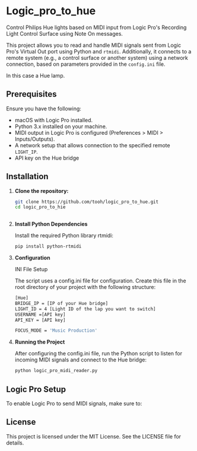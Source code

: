 # Logic_pro_to_hue

Control Philips Hue lights based on MIDI input from Logic Pro's Recording Light Control Surface using Note On messages.


This project allows you to read and handle MIDI signals sent from Logic Pro's Virtual Out port using Python and `rtmidi`. Additionally, it connects to a remote system (e.g., a control surface or another system) using a network connection, based on parameters provided in the `config.ini` file.

In this case a Hue lamp.

## Prerequisites

Ensure you have the following:
- macOS with Logic Pro installed.
- Python 3.x installed on your machine.
- MIDI output in Logic Pro is configured (Preferences > MIDI > Inputs/Outputs).
- A network setup that allows connection to the specified remote `LIGHT_IP`.
- API key on the Hue bridge

## Installation

1. **Clone the repository:**

   ```bash
   git clone https://github.com/tooh/logic_pro_to_hue.git
   cd logic_pro_to_hie
 
2. **Install Python Dependencies**

   Install the required Python library rtmidi:

   ```bash
   pip install python-rtmidi

3. **Configuration**

   INI File Setup

   The script uses a config.ini file for configuration. Create this file in the root directory of your project with the following structure:

   ```bash
   [Hue]
   BRIDGE_IP = [IP of your Hue bridge]
   LIGHT_ID = 4 [Light ID of the lap you want to switch]
   USERNAME =[API key]      
   API_KEY = [API key]

   FOCUS_MODE = 'Music Production'


4. **Running the Project**

   After configuring the config.ini file, run the Python script to listen for incoming MIDI signals and connect to the Hue bridge:

   ```bash
   python logic_pro_midi_reader.py


## Logic Pro Setup

To enable Logic Pro to send MIDI signals, make sure to:



## License

This project is licensed under the MIT License. See the LICENSE file for details.
